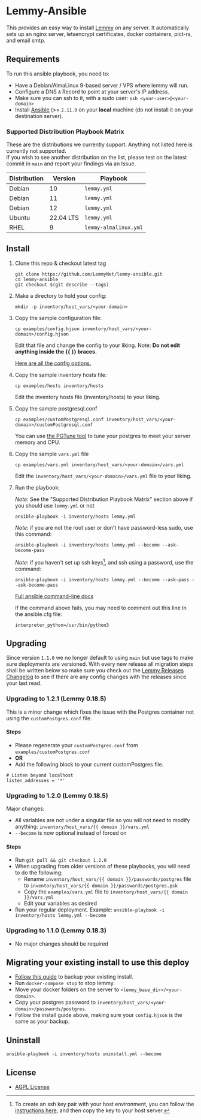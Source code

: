 # Lemmy-Ansible

This provides an easy way to install [Lemmy](https://github.com/LemmyNet/lemmy) on any server. It automatically sets up an nginx server, letsencrypt certificates, docker containers, pict-rs, and email smtp.

## Requirements

To run this ansible playbook, you need to:

- Have a Debian/AlmaLinux 9-based server / VPS where lemmy will run.
- Configure a DNS `A` Record to point at your server's IP address.
- Make sure you can ssh to it, with a sudo user: `ssh <your-user>@<your-domain>`
- Install [Ansible](https://docs.ansible.com/ansible/latest/installation_guide/intro_installation.html) (>= `2.11.0` on your **local** machine (do not install it on your destination server).

### Supported Distribution Playbook Matrix

These are the distributions we currently support. Anything not listed here is currently not supported.  
If you wish to see another distribution on the list, please test on the latest commit in `main` and report your findings via an Issue.

| Distribution | Version   | Playbook              |
| ------------ | --------- | --------------------- |
| Debian       | 10        | `lemmy.yml`           |
| Debian       | 11        | `lemmy.yml`           |
| Debian       | 12        | `lemmy.yml`           |
| Ubuntu       | 22.04 LTS | `lemmy.yml`           |
| RHEL         | 9         | `lemmy-almalinux.yml` |

## Install

1. Clone this repo & checkout latest tag

   ```
   git clone https://github.com/LemmyNet/lemmy-ansible.git
   cd lemmy-ansible
   git checkout $(git describe --tags)
   ```

2. Make a directory to hold your config:

   `mkdir -p inventory/host_vars/<your-domain>`

3. Copy the sample configuration file:

   `cp examples/config.hjson inventory/host_vars/<your-domain>/config.hjson`

   Edit that file and change the config to your liking. Note: **Do not edit anything inside the {{ }} braces.**

   [Here are all the config options.](https://join-lemmy.org/docs/en/administration/configuration.html#full-config-with-default-values)

4. Copy the sample inventory hosts file:

   `cp examples/hosts inventory/hosts`

   Edit the inventory hosts file (inventory/hosts) to your liking.

5. Copy the sample postgresql.conf

   `cp examples/customPostgresql.conf inventory/host_vars/<your-domain>/customPostgresql.conf`

   You can use [the PGTune tool](https://pgtune.leopard.in.ua) to tune your postgres to meet your server memory and CPU.

6. Copy the sample `vars.yml` file

   `cp examples/vars.yml inventory/host_vars/<your-domain>/vars.yml`

   Edit the `inventory/host_vars/<your-domain>/vars.yml` file to your liking.

7. Run the playbook:

   _Note_: See the "Supported Distribution Playbook Matrix" section above if you should use `lemmy.yml` or not

   `ansible-playbook -i inventory/hosts lemmy.yml`

   _Note_: if you are not the root user or don't have password-less sudo, use this command:

   `ansible-playbook -i inventory/hosts lemmy.yml --become --ask-become-pass`

   _Note_: if you haven't set up ssh keys[^1], and ssh using a password, use the command:

   `ansible-playbook -i inventory/hosts lemmy.yml --become --ask-pass --ask-become-pass`

   [Full ansible command-line docs](https://docs.ansible.com/ansible/latest/cli/ansible-playbook.html)

   If the command above fails, you may need to comment out this line In the ansible.cfg file:

   `interpreter_python=/usr/bin/python3`

[^1]: To create an ssh key pair with your host environment, you can follow the [instructions here](https://www.ssh.com/academy/ssh/keygen#copying-the-public-key-to-the-server), and then copy the key to your host server.

## Upgrading

Since version `1.1.0` we no longer default to using `main` but use tags to make sure deployments are versioned.
With every new release all migration steps shall be written below so make sure you check out the [Lemmy Releases Changelog](https://github.com/LemmyNet/lemmy/blob/main/RELEASES.md) to see if there are any config changes with the releases since your last read.

### Upgrading to 1.2.1 (Lemmy 0.18.5)

This is a minor change which fixes the issue with the Postgres container not using the `customPostgres.conf` file.

#### Steps

- Please regenerate your `customPostgres.conf` from `examples/customPostgres.conf`
- **OR**
- Add the following block to your current customPostgres file.

```
# Listen beyond localhost
listen_addresses = '*'
```

### Upgrading to 1.2.0 (Lemmy 0.18.5)

Major changes:

- All variables are not under a singular file so you will not need to modify anything: `inventory/host_vars/{{ domain }}/vars.yml`
- `--become` is now optional instead of forced on

#### Steps

- Run `git pull && git checkout 1.2.0`
- When upgrading from older versions of these playbooks, you will need to do the following:
  - Rename `inventory/host_vars/{{ domain }}/passwords/postgres` file to `inventory/host_vars/{{ domain }}/passwords/postgres.psk`
  - Copy the `examples/vars.yml` file to `inventory/host_vars/{{ domain }}/vars.yml`
  - Edit your variables as desired
- Run your regular deployment. Example: `ansible-playbook -i inventory/hosts lemmy.yml --become`

### Upgrading to 1.1.0 (Lemmy 0.18.3)

- No major changes should be required

## Migrating your existing install to use this deploy

- [Follow this guide](https://join-lemmy.org/docs/en/administration/backup_and_restore.html) to backup your existing install.
- Run `docker-compose stop` to stop lemmy.
- Move your docker folders on the server to `<lemmy_base_dir>/<your-domain>`.
- Copy your postgres password to `inventory/host_vars/<your-domain>/passwords/postgres`.
- Follow the install guide above, making sure your `config.hjson` is the same as your backup.

## Uninstall

`ansible-playbook -i inventory/hosts uninstall.yml --become`

## License

- [AGPL License](/LICENSE)
